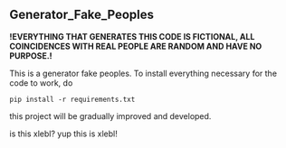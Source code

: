 ## Generator_Fake_Peoples
**!EVERYTHING THAT GENERATES THIS CODE IS FICTIONAL, ALL COINCIDENCES WITH REAL PEOPLE ARE RANDOM AND HAVE NO PURPOSE.!**

This is a generator fake peoples. 
To install everything necessary for the code to work, do
```
pip install -r requirements.txt
```

this project will be gradually improved and developed.

is this xlebl? yup this is xlebl!